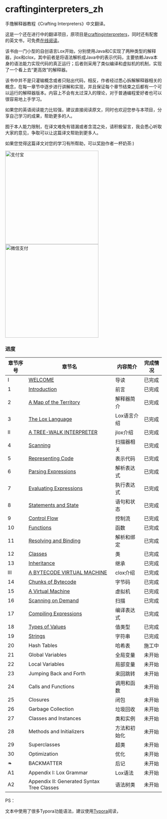 # craftinginterpreters_zh
手撸解释器教程《Crafting Interpreters》中文翻译。

这是一个还在进行中的翻译项目，原项目是[craftinginterpreters](https://github.com/munificent/craftinginterpreters)，同时还有配套的英文书，可免费[在线阅读](http://www.craftinginterpreters.com/)。

该书由一门小型的自创语言Lox开始，分别使用Java和C实现了两种类型的解释器，jlox和clox，其中前者是将语法解析成Java中的表示代码，主要依赖Java本身的语法能力实现代码的真正运行；后者则采用了类似编译和虚拟机的机制，实现了一个看上去“更高效”的解释器。

该书中并不是只灌输概念或者只贴出代码，相反，作者经过悉心拆解解释器相关的概念，在每一章节中逐步进行讲解和实现，并且保证每个章节结束之后都有一个可以运行的解释器版本。内容上不会有太过深入的理论，对于普通编程爱好者也可以很容易地上手学习。

如果您的英语阅读能力比较强，建议直接阅读原文，同时也欢迎您参与本项目，分享自己学习的成果，帮助更多的人。

囿于本人能力限制，在译文难免有错漏或者含混之处，请积极留言，我会悉心听取大家的意见，争取可以让这篇译文帮助到更多人。

如果您觉得这篇译文对您的学习有所帮助，可以奖励作者一杯奶茶:)

<img src="https://cdn.nlark.com/yuque/0/2022/png/762228/1650855595989-3b840e88-476e-42ac-bf87-f310f71e43a6.png?x-oss-process=image%2Fresize%2Cw_750%2Climit_0" alt="支付宝" width="300" height="300" />                    <img src="https://cdn.nlark.com/yuque/0/2022/png/762228/1650855607492-4466d311-b8c9-45e2-88cd-2aeb1f1c8faa.png" alt="微信支付" width="300" height="300" />

### 进度

| 章节序号 | 章节名                                                       | 内容简介     | 完成情况 |
| -------- | ------------------------------------------------------------ | ------------ | -------- |
| I        | [WELCOME](./content/I.WELCOME.md)                            | 导读         | 已完成   |
| 1        | [Introduction](./content/1.前言.md)                          | 前言         | 已完成   |
| 2        | [A Map of the Territory](./content/2.领土地图.md)            | 解释器简介   | 已完成   |
| 3        | [The Lox Language](./content/3.Lox语言.md)                   | Lox语言介绍  | 已完成   |
| II       | [A TREE-WALK INTERPRETER](./content/II.A_TREE-WALK_INTERPRETER.md) | jlox介绍     | 已完成   |
| 4        | [Scanning](./content/4.扫描.md)                              | 扫描器相关   | 已完成   |
| 5        | [Representing Code](./content/5.表示代码.md)                 | 表示代码     | 已完成   |
| 6        | [Parsing Expressions](./content/6.解析表达式.md)             | 解析表达式   | 已完成   |
| 7        | [Evaluating Expressions](./content/7.表达式求值.md)          | 执行表达式   | 已完成   |
| 8        | [Statements and State](./content/8.表达式和状态.md)          | 语句和状态   | 已完成   |
| 9        | [Control Flow](./content/9.控制流.md)                        | 控制流       | 已完成   |
| 10       | [Functions](./content/10.函数.md)                            | 函数         | 已完成   |
| 11       | [Resolving and Binding](./content/11.解析和绑定.md)          | 解析和绑定   | 已完成   |
| 12       | [Classes](./content/12.类.md)                                | 类           | 已完成   |
| 13       | [Inheritance](./content/13.继承.md)                          | 继承         | 已完成   |
| III      | [A BYTECODE VIRTUAL MACHINE](./content/III.A_BYTECODE_VIRTUAL_MACHINE.md) | clox介绍     | 已完成   |
| 14       | [Chunks of Bytecode](./content/14.字节码块.md)               | 字节码       | 已完成   |
| 15       | [A Virtual Machine](./content/15.虚拟机.md)                  | 虚拟机       | 已完成   |
| 16       | [Scanning on Demand](./content/16.按需扫描.md)               | 扫描         | 已完成   |
| 17       | [Compiling Expressions](./content/17.编译表达式.md)          | 编译表达式   | 已完成   |
| 18       | [Types of Values](./content/18.值类型.md)                    | 值类型       | 已完成   |
| 19       | [Strings](./content/19.字符串.md)                            | 字符串       | 已完成   |
| 20       | Hash Tables                                                  | 哈希表       | 施工中   |
| 21       | Global Variables                                             | 全局变量     | 未开始   |
| 22       | Local Variables                                              | 局部变量     | 未开始   |
| 23       | Jumping Back and Forth                                       | 来回跳转     | 未开始   |
| 24       | Calls and Functions                                          | 调用和函数   | 未开始   |
| 25       | Closures                                                     | 闭包         | 未开始   |
| 26       | Garbage Collection                                           | 垃圾回收     | 未开始   |
| 27       | Classes and Instances                                        | 类和实例     | 未开始   |
| 28       | Methods and Initializers                                     | 方法和初始化 | 未开始   |
| 29       | Superclasses                                                 | 超类         | 未开始   |
| 30       | Optimization                                                 | 优化         | 未开始   |
| ❧        | BACKMATTER                                                   | 后记         | 未开始   |
| A1       | Appendix I: Lox Grammar                                      | Lox语法      | 未开始   |
| A2       | Appendix II: Generated Syntax Tree Classes                   | 语法树类     | 未开始   |



PS：

文本中使用了很多Typora功能语法，建议使用[Typora](https://typora.io/)阅读，
